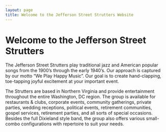 ```yaml
---
layout: page
title: Welcome to the Jefferson Street Strutters Website
---
```



# Welcome to the Jefferson Street Strutters

The Jefferson Street Strutters play traditional jazz and American popular songs from the 1900’s through the early 1940’s.  Our approach is captured by our motto “We Play Happy Music”. Our goal is to create hand-clapping, toe-tapping joyful excitement at your important event.

The Strutters are based in Northern Virginia and provide entertainment throughout the entire Washington, DC region. The group is available for restaurants & clubs, corporate events, community gatherings, private parties, wedding receptions, political events, retirement communities, gospel services, retirement parties, and all sorts of special occasions. Besides the full Dixieland style band, the group also offers various small-combo configurations with repertoire to suit your needs.
